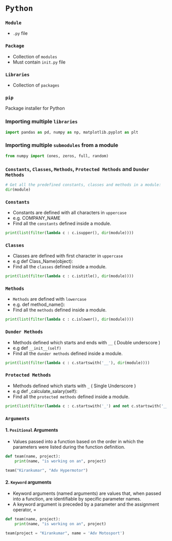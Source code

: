 # `Python`

### `Module`
- `.py` file

### `Package`
- Collection of `modules`
- Must contain `init.py` file

### `Libraries`
- Collection of `packages`

### `pip`
Package installer for Python

### Importing multiple `libraries`
```python
import pandas as pd, numpy as np, matplotlib.pyplot as plt
```

### Importing multiple `submodules` from a module
```python
from numpy import (ones, zeros, full, random)
```

### `Constants`, `Classes`, `Methods`, `Protected Methods` and `Dunder Methods`
```python
# Get all the predefined constants, classes and methods in a module:
dir(module)
```

### `Constants`
- Constants are defined with all characters in `uppercase`
- e.g. COMPANY_NAME
- Find all the `constants` defined inside a module.
```python
print(list(filter(lambda c : c.isupper(), dir(module))))
```

### `Classes`
- Classes are defined with first character in `uppercase`
- e.g def Class_Name(object):
- Find all the `classes` defined inside a module.
```python
print(list(filter(lambda c : c.istitle(), dir(module))))
```

### `Methods`
- `Methods` are defined with `lowercase`
- e.g. def method_name():
- Find all the `methods` defined inside a module.
```python
print(list(filter(lambda c : c.islower(), dir(module))))
```

### `Dunder Methods`
- Methods defined which starts and ends with `__` ( Double underscore )
- e.g def `__init__(self)`
- Find all the `dunder methods` defined inside a module.
```python
print(list(filter(lambda c : c.startswith('__'), dir(module))))
```

### `Protected Methods`
- Methods defined which starts with `_` ( Single Underscore )
- e.g def \_calculate_salary(self):
- Find all the `protected methods` defined inside a module.
```python
print(list(filter(lambda c : c.startswith('_') and not c.startswith('__'), dir(module))))
``` 

### `Arguments`

#### 1. `Positional` Arguments
- Values passed into a function based on the order in which the parameters were listed during the function definition.

```python
def team(name, project):
    print(name, "is working on an", project)
    
team("Kirankumar", "Adv Hypermotor")
```

#### 2. `Keyword` arguments

- Keyword arguments (named arguments) are values that, when passed into a function, are identifiable by specific parameter names. 
- A keyword argument is preceded by a parameter and the assignment operator, =

```python
def team(name, project):
    print(name, "is working on an", project)

team(project = "Kirankumar", name = 'Adv Motosport')
```       
